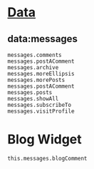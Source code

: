 # [Data](https://github.com/nikahmadz/Blogger-Template-Documentation/blob/master/data.md)
## data:messages
```
messages.comments
messages.postAComment
messages.archive
messages.moreEllipsis
messages.morePosts
messages.postAComment
messages.posts
messages.showAll
messages.subscribeTo
messages.visitProfile
```

# Blog Widget
```
this.messages.blogComment
```
